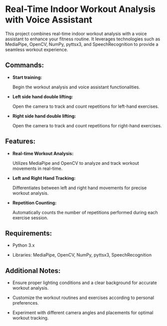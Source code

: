    <h1>Real-Time Indoor Workout Analysis with Voice Assistant</h1>
    <p>This project combines real-time indoor workout analysis with a voice assistant to enhance your fitness routine. It leverages technologies such as MediaPipe, OpenCV, NumPy, pyttsx3, and SpeechRecognition to provide a seamless workout experience.</p>
    <h2>Commands:</h2>
    <ul>
        <li><strong>Start training:</strong><p> Begin the workout analysis and voice assistant functionalities.</p></li>
        <li><strong>Left side hand double lifting:</strong><p> Open the camera to track and count repetitions for left-hand exercises.</p></li>
        <li><strong>Right side hand double lifting:</strong> <p>Open the camera to track and count repetitions for right-hand exercises.</p></li>
    </ul>
    <h2>Features:</h2>
    <ul>
        <li><strong>Real-time Workout Analysis:</strong><p> Utilizes MediaPipe and OpenCV to analyze and track workout movements in real-time.</p></li>
        <li><strong>Left and Right Hand Tracking:</strong> <p>Differentiates between left and right hand movements for precise workout analysis.</p></li>
        <li><strong>Repetition Counting:</strong> <p>Automatically counts the number of repetitions performed during each exercise session.</p></li>
    </ul>
    <h2>Requirements:</h2>
<ul>
    <li><p>Python 3.x</p></li>
    <li><p>Libraries: MediaPipe, OpenCV, NumPy, pyttsx3, SpeechRecognition</p></li>
</ul>
<h2>Additional Notes:</h2>
<ul>
    <li><p>Ensure proper lighting conditions and a clear background for accurate workout analysis.</p></li>
    <li><p>Customize the workout routines and exercises according to personal preferences.</p></li>
    <li><p>Experiment with different camera angles and placements for optimal workout tracking.</p></li>
</ul>
